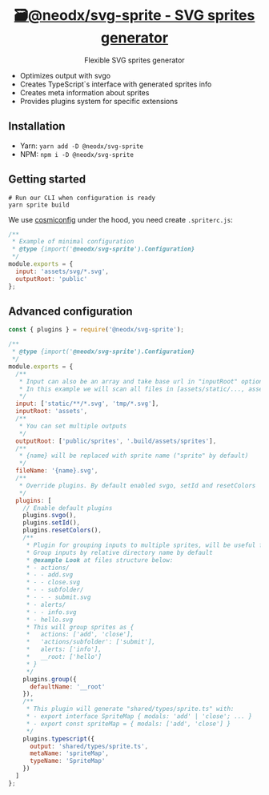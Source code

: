 <h1 align="center">
  <a aria-label="SVG sprite" href="https://github.com/secundant/neodx/libs/svg-sprite">
    🗃@neodx/svg-sprite - SVG sprites generator
  </a>
</h1>
<p align="center">
  Flexible SVG sprites generator
</p>

- Optimizes output with svgo
- Creates TypeScript`s interface with generated sprites info
- Creates meta information about sprites
- Provides plugins system for specific extensions

## Installation

- Yarn: `yarn add -D @neodx/svg-sprite`
- NPM: `npm i -D @neodx/svg-sprite`

## Getting started

```shell
# Run our CLI when configuration is ready
yarn sprite build
```

We use [cosmiconfig](https://github.com/davidtheclark/cosmiconfig) under the hood,
you need create `.spriterc.js`:

```javascript
/**
 * Example of minimal configuration
 * @type {import('@neodx/svg-sprite').Configuration}
 */
module.exports = {
  input: 'assets/svg/*.svg',
  outputRoot: 'public'
};
```

## Advanced configuration

```javascript
const { plugins } = require('@neodx/svg-sprite');

/**
 * @type {import('@neodx/svg-sprite').Configuration}
 */
module.exports = {
  /**
   * Input can also be an array and take base url in "inputRoot" option.
   * In this example we will scan all files in [assets/static/..., assets/tmp/...]
   */
  input: ['static/**/*.svg', 'tmp/*.svg'],
  inputRoot: 'assets',
  /**
   * You can set multiple outputs
   */
  outputRoot: ['public/sprites', '.build/assets/sprites'],
  /**
   * {name} will be replaced with sprite name ("sprite" by default)
   */
  fileName: '{name}.svg',
  /**
   * Override plugins. By default enabled svgo, setId and resetColors
   */
  plugins: [
    // Enable default plugins
    plugins.svgo(),
    plugins.setId(),
    plugins.resetColors(),
    /**
     * Plugin for grouping inputs to multiple sprites, will be useful for large icon sets.
     * Group inputs by relative directory name by default
     * @example Look at files structure below:
     * - actions/
     * - - add.svg
     * - - close.svg
     * - - subfolder/
     * - - - submit.svg
     * - alerts/
     * - - info.svg
     * - hello.svg
     * This will group sprites as {
     *   actions: ['add', 'close'],
     *   'actions/subfolder': ['submit'],
     *   alerts: ['info'],
     *   __root: ['hello']
     * }
     */
    plugins.group({
      defaultName: '__root'
    }),
    /**
     * This plugin will generate "shared/types/sprite.ts" with:
     * - export interface SpriteMap { modals: 'add' | 'close'; ... }
     * - export const spriteMap = { modals: ['add', 'close'] }
     */
    plugins.typescript({
      output: 'shared/types/sprite.ts',
      metaName: 'spriteMap',
      typeName: 'SpriteMap'
    })
  ]
};
```
